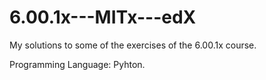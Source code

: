 # 6.00.1x---MITx---edX

My solutions to some of the exercises of the 6.00.1x course.

Programming Language: Pyhton.
